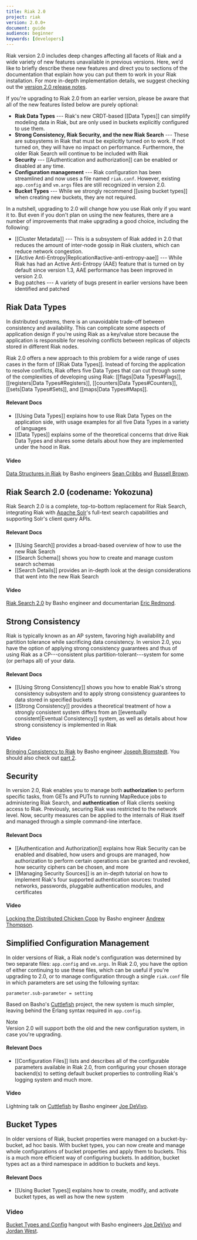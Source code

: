 ```yaml
---
title: Riak 2.0
project: riak
version: 2.0.0+
document: guide
audience: beginner
keywords: [developers]
---
```


Riak version 2.0 includes deep changes affecting all facets of Riak and a wide variety of new features unavailable in previous versions. Here, we'd like to briefly describe these new features and direct you to sections of the documentation that explain how you can put them to work in your Riak installation. For more in-depth implementation details, we suggest checking out the [version 2.0 release notes](https://github.com/basho/riak/blob/riak-2.0.0/RELEASE-NOTES.md).

If you're upgrading to Riak 2.0 from an earlier version, please be aware that all of the new features listed below are purely optional:

* **Riak Data Types** --- Riak's new CRDT-based [[Data Types]] can simplify modeling data in Riak, but are only used in buckets explicitly configured to use them.
* **Strong Consistency, Riak Security, and the new Riak Search** --- These are subsystems in Riak that must be explicitly turned on to work. If not turned on, they will have no impact on performance. Furthermore, the older Riak Search will continue to be included with Riak
* **Security** --- [[Authentication and authorization]] can be enabled or disabled at any time.
* **Configuration management** --- Riak configuration has been streamlined and now uses a file named `riak.conf`. However, existing `app.config` and `vm.args` files are still recognized in version 2.0.
* **Bucket Types** --- While we strongly recommend [[using bucket types]] when creating new buckets, they are not required.

In a nutshell, upgrading to 2.0 will change how you use Riak only if you want it to. But even if you don't plan on using the new features, there are a number of improvements that make upgrading a good choice, including the following:

* [[Cluster Metadata]] --- This is a subsystem of Riak added in 2.0 that reduces the amount of inter-node gossip in Riak clusters, which can reduce network congestion.
* [[Active Anti-Entropy|Replication#active-anti-entropy-aae]] --- While Riak has had an Active Anti-Entropy (AAE) feature that is turned on by default since version 1.3, AAE performance has been improved in version 2.0.
* Bug patches --- A variety of bugs present in earlier versions have been identified and patched 

## Riak Data Types

In distributed systems, there is an unavoidable trade-off between consistency and availability. This can complicate some aspects of application design if you're using Riak as a key/value store because the application is responsible for resolving conflicts between replicas of objects stored in different Riak nodes.

Riak 2.0 offers a new approach to this problem for a wide range of uses cases in the form of [[Riak Data Types]]. Instead of forcing the application to resolve conflicts, Riak offers five Data Types that can cut through some of the complexities of developing using Riak: [[flags|Data Types#Flags]], [[registers|Data Types#Registers]], [[counters|Data Types#Counters]], [[sets|Data Types#Sets]], and [[maps|Data Types#Maps]].

#### Relevant Docs

* [[Using Data Types]] explains how to use Riak Data Types on the application side, with usage examples for all five Data Types in a variety of languages
* [[Data Types]] explains some of the theoretical concerns that drive Riak Data Types and shares some details about how they are implemented under the hood in Riak.

#### Video

[Data Structures in Riak](http://vimeo.com/52414903) by Basho engineers [Sean Cribbs](https://github.com/seancribbs) and [Russell Brown](https://github.com/russelldb).

## Riak Search 2.0 (codename: Yokozuna)

Riak Search 2.0 is a complete, top-to-bottom replacement for Riak Search, integrating Riak with [Apache Solr](https://lucene.apache.org/solr/)'s full-text search capabilities and supporting Solr's client query APIs.

#### Relevant Docs

* [[Using Search]] provides a broad-based overview of how to use the new Riak Search
* [[Search Schema]] shows you how to create and manage custom search schemas
* [[Search Details]] provides an in-depth look at the design considerations that went into the new Riak Search

#### Video

[Riak Search 2.0](https://www.youtube.com/watch?v=-c1eynVLNMo) by Basho engineer and documentarian [Eric Redmond](https://github.com/coderoshi).

## Strong Consistency

Riak is typically known as an AP system, favoring high availability and partition tolerance while sacrificing data consistency. In version 2.0, you have the option of applying strong consistency guarantees and thus of using Riak as a CP---consistent plus partition-tolerant---system for some (or perhaps all) of your data.

#### Relevant Docs

* [[Using Strong Consistency]] shows you how to enable Riak's strong consistency subsystem and to apply strong consistency guarantees to data stored in specified buckets
* [[Strong Consistency]] provides a theoretical treatment of how a strongly consistent system differs from an [[eventually consistent|Eventual Consistency]] system, as well as details about how strong consistency is implemented in Riak

#### Video

[Bringing Consistency to Riak](http://vimeo.com/51973001) by Basho engineer [Joseph Blomstedt](https://github.com/jtuple). You should also check out [part 2](https://www.youtube.com/watch?v=gXJxbhca5Xg).

## Security

In version 2.0, Riak enables you to manage both **authorization** to perform specific tasks, from GETs and PUTs to running MapReduce jobs to administering Riak Search, and **authentication** of Riak clients seeking access to Riak. Previously, securing Riak was restricted to the network level. Now, security measures can be applied to the internals of Riak itself and managed through a simple command-line interface.

#### Relevant Docs

* [[Authentication and Authorization]] explains how Riak Security can be enabled and disabled, how users and groups are managed, how authorization to perform certain operations can be granted and revoked, how security ciphers can be chosen, and more
* [[Managing Security Sources]] is an in-depth tutorial on how to implement Riak's four supported authentication sources: trusted networks, passwords, pluggable authentication modules, and certificates

#### Video

[Locking the Distributed Chicken Coop](https://www.youtube.com/watch?v=T6i8S6_dV7U) by Basho engineer [Andrew Thompson](https://github.com/Vagabond).

## Simplified Configuration Management

In older versions of Riak, a Riak node's configuration was determined by two separate files: `app.config` and `vm.args`. In Riak 2.0, you have the option of either continuing to use these files, which can be useful if you're upgrading to 2.0, or to manage configuration through a single `riak.conf` file in which parameters are set using the following syntax:

```riakconf
parameter.sub-parameter = setting
```

Based on Basho's [Cuttlefish](https://github.com/basho/cuttlefish) project, the new system is much simpler, leaving behind the Erlang syntax required in `app.config`.

<div class="note">
<div class="title">Note</div>
Version 2.0 will support both the old and the new configuration system, in case you're upgrading.
</div>

#### Relevant Docs

* [[Configuration Files]] lists and describes all of the configurable parameters available in Riak 2.0, from configuring your chosen storage backend(s) to setting default bucket properties to controlling Riak's logging system and much more.

#### Video

Lightning talk on [Cuttlefish](https://www.youtube.com/watch?v=Z3hKKpOFOrg) by Basho engineer [Joe DeVivo](https://github.com/joedevivo).

## Bucket Types

In older versions of Riak, bucket properties were managed on a bucket-by-bucket, ad hoc basis. With bucket types, you can now create and manage whole configurations of bucket properties and apply them to buckets. This is a much more efficient way of configuring buckets. In addition, bucket types act as a third namespace in addition to buckets and keys.

#### Relevant Docs

* [[Using Bucket Types]] explains how to create, modify, and activate bucket types, as well as how the new system

### Video

[Bucket Types and Config](https://www.youtube.com/watch?v=lZk8cD-qFHM) hangout with Basho engineers [Joe DeVivo](https://github.com/joedevivo) and [Jordan West](https://github.com/jrwest).

